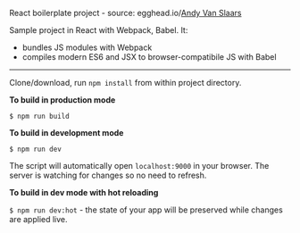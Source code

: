 React boilerplate project - source: egghead.io/[Andy Van Slaars](https://github.com/avanslaars)

Sample project in React with Webpack, Babel. It: 
* bundles JS modules with Webpack
* compiles modern ES6 and JSX to browser-compatibile JS with Babel

---

Clone/download, run `npm install` from within project directory.  

**To build in production mode**  

`$ npm run build`

**To build in development mode**  

`$ npm run dev`  

The script will automatically open `localhost:9000` in your browser. The server is watching for changes so no need to refresh.  

**To build in dev mode with hot reloading**  

`$ npm run dev:hot` - the state of your app will be preserved while changes are applied live.